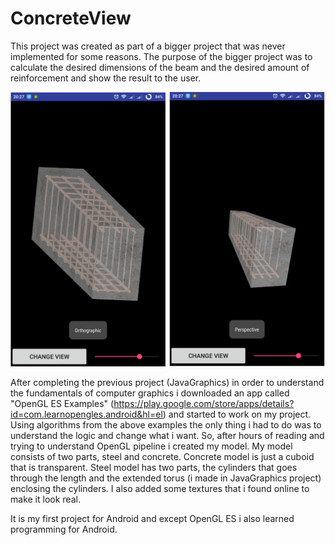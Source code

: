 # ConcreteView
  
  This project was created as part of a bigger project that was never implemented for some reasons. The purpose of the bigger project was to calculate the desired dimensions of the beam and the desired amount of reinforcement and show the result to the user.
  
![alt text](https://github.com/k1s4g4/ConcreteView/blob/master/pics/concreteView.png)

 After completing the previous project (JavaGraphics) in order to understand the fundamentals of computer graphics i downloaded an app called "OpenGL ES Examples" (https://play.google.com/store/apps/details?id=com.learnopengles.android&hl=el) and started to work on my project. Using algorithms from the above examples the only thing i had to do was to understand the logic and change what i want. So, after hours of reading and trying to understand OpenGL pipeline i created my model. My model consists of two parts, steel and concrete. Concrete model is just a cuboid that is transparent. Steel model has two parts, the cylinders that goes through the length and the extended torus (i made in JavaGraphics project) enclosing the cylinders. I also added some textures that i found online to make it look real. 
  
  It is my first project for Android and except OpenGL ES i also learned programming for Android.

